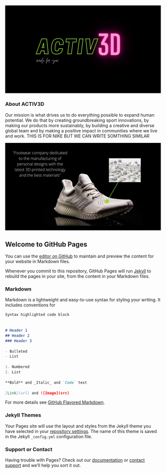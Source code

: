 ![Image](ACTIV3Dlogo.jpg)

### About ACTIV3D
Our mission is what drives us to do everything possible to expand human potential. We do that by creating groundbreaking sport innovations, by making our products more sustainably, by building a creative and diverse global team and by making a positive impact in communities where we live and work. THIS IS FOR NIKE BUT WE CAN WRITE SOMTHING SIMILAR

![Image](Zapatilla.jpg)

###

## Welcome to GitHub Pages

You can use the [editor on GitHub](https://github.com/Ainhoa-Urtasun-UPNA/hohr-project-group-assignment-activ3d/edit/gh-pages/index.md) to maintain and preview the content for your website in Markdown files.

Whenever you commit to this repository, GitHub Pages will run [Jekyll](https://jekyllrb.com/) to rebuild the pages in your site, from the content in your Markdown files.

### Markdown

Markdown is a lightweight and easy-to-use syntax for styling your writing. It includes conventions for

```markdown
Syntax highlighted code block


# Header 1
## Header 2
### Header 3

- Bulleted
- List

1. Numbered
2. List

**Bold** and _Italic_ and `Code` text

[Link](url) and ![Image](src)
```

For more details see [GitHub Flavored Markdown](https://guides.github.com/features/mastering-markdown/).

### Jekyll Themes

Your Pages site will use the layout and styles from the Jekyll theme you have selected in your [repository settings](https://github.com/Ainhoa-Urtasun-UPNA/hohr-project-group-assignment-activ3d/settings/pages). The name of this theme is saved in the Jekyll `_config.yml` configuration file.

### Support or Contact

Having trouble with Pages? Check out our [documentation](https://docs.github.com/categories/github-pages-basics/) or [contact support](https://support.github.com/contact) and we’ll help you sort it out.
